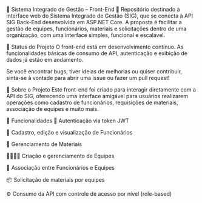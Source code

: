 💼 Sistema Integrado de Gestão – Front-End
📍 Repositório destinado à interface web do Sistema Integrado de Gestão (SIG), que se conecta à API SIG Back-End desenvolvida em ASP.NET Core. A proposta é facilitar a gestão de equipes, funcionários, materiais e solicitações dentro de uma organização, com uma interface simples, funcional e escalável.

🚧 Status do Projeto
O front-end está em desenvolvimento contínuo. As funcionalidades básicas de consumo de API, autenticação e exibição de dados já estão em andamento.

Se você encontrar bugs, tiver ideias de melhorias ou quiser contribuir, sinta-se à vontade para abrir uma issue ou fazer um pull request!

📖 Sobre o Projeto
Este front-end foi criado para interagir diretamente com a API do SIG, oferecendo uma interface amigável para usuários realizarem operações como cadastro de funcionários, requisições de materiais, associação de equipes e muito mais.

🚀 Funcionalidades
🔐 Autenticação via token JWT

👥 Cadastro, edição e visualização de Funcionários

🧰 Gerenciamento de Materiais

👨‍👩‍👧‍👦 Criação e gerenciamento de Equipes

🔁 Associação entre Funcionários e Equipes

📦 Solicitação de materiais por equipes

⚙️ Consumo da API com controle de acesso por nível (role-based)
